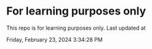 # For learning purposes only
This repo is for learning purposes only.
Last updated at

Friday, February 23, 2024 3:34:28 PM

